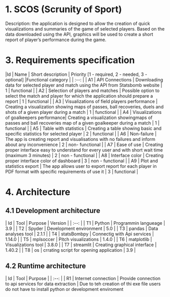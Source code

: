 # 1. SCOS (Scrunity of Sport)
Description: the application is designed to allow the creation of quick visualizations and summaries of the game of selected players. Based on the data downloaded using the API, graphics will be used to create a short report of player’s performance during the game.

# 3. Requirements specification
|Id | Name | Short description | Priority [1 - required, 2 - needed, 3 - optional] |Functional category |
| :--: |
| A1 | API Connections | Downloading data for selected player and match using the API from Statsbomb website | 1 | functional |
| A2 | Selection of players and matches | Possible option to select the match and player for which the application should prepare a report | 1 | functional |
| A3 | Visualizations of field players performance | Creating a visualization showing maps of passes, ball recoveries, duels and shots  of a given player during a match | 1 | functional | 
| A4 | Visualizations of goalkeepers performance| Creating a visualization showingmaps of passes and ball recoveries map of a given goalkeeper during a match | 1 | functional |
| A5 | Table with statistics | Creating a table showing basic and specific statistics for selected player | 2 | functional |
| A6 | Non-failure | The app is creating report and visualisations with no failures and inform about any inconvenience | 2 | non- functional |
| A7 | Ease of use | Creating proper interface easy to understand for every user and with short wait time (maximum 3 minutes) | 2 | non - functional |
| A8 | Interface color | Creating proper interface color of dashboard | 3 | non - functional |
| A9 | Plot and statistics export | The app allows user to export report for each player in PDF format with specific requirements of use it | 3 | functional |

# 4. Architecture
## 4.1 Development architecture

| Id | Tool | Purpose | Version |
| :--: |
| T1 | Python | Programmin langueage | 3.9 | 
| T2 | Spyder | Development environment | 5.0 |
| T3 | pandas | Data analyses tool | 2.1.1 | 
| T4 | statsBombpy | Connectig with Api services | 1.14.0 |
| T5 | mplsoccer | Pitch visualizations | 1.4.0 |
| T6 | matplotlib | Visualizations tool | 3.8.0 |
| T7 | streamlit | Creating graphical interface | 1.40.2 |
| T8 | os | crrating script for opening application | 3.9 | 

## 4.2 Runtime architecture

| Id | Tool | Purpose |
| :--: |
| R1 | Internet connection | Provide connection to api services for data extraction | 
Due to teh creation of thi exe file users do not have to install python or development enviroment









